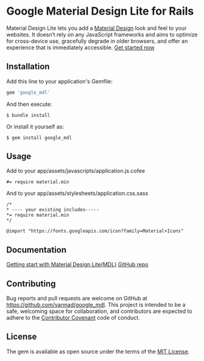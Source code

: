 # Google Material Design Lite for Rails 

Material Design Lite lets you add a [Material Design](http://google.com/design/spec) look and feel to your websites. It doesn’t rely on any JavaScript frameworks and aims to optimize for cross-device use, gracefully degrade in older browsers, and offer an experience that is immediately accessible. [Get started now](http://www.getmdl.io/started/index.html)

## Installation

Add this line to your application's Gemfile:

```ruby
gem 'google_mdl'
```

And then execute:

    $ bundle install

Or install it yourself as:

    $ gem install google_mdl

## Usage

Add to your app/assets/javascripts/application.js.cofee
	
	#= require material.min

And to your app/assets/stylesheets/application.css.sass

	/*
	* ---- your existing includes-----
	*= require material.min
	*/

	@import "https://fonts.googleapis.com/icon?family=Material+Icons"

## Documentation
[Getting start with Material Design Lite(MDL)](http://www.getmdl.io/started/index.html)
[GitHub repo](https://github.com/google/material-design-lite)



## Contributing

Bug reports and pull requests are welcome on GitHub at https://github.com/varmad/google_mdl. This project is intended to be a safe, welcoming space for collaboration, and contributors are expected to adhere to the [Contributor Covenant](contributor-covenant.org) code of conduct.


## License

The gem is available as open source under the terms of the [MIT License](http://opensource.org/licenses/MIT).